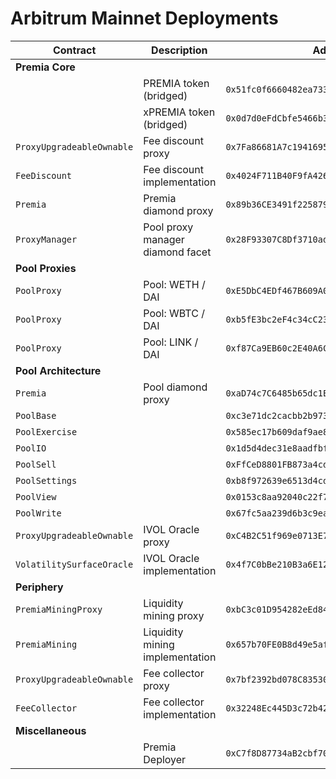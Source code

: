 # Arbitrum Mainnet Deployments

| Contract                  | Description                      | Address                                      |                                                                              |                                                                                                                                                   |
| ------------------------- | -------------------------------- | -------------------------------------------- | ---------------------------------------------------------------------------- | ------------------------------------------------------------------------------------------------------------------------------------------------- |
| **Premia Core**           |                                  |                                              |                                                                              |
|                           | PREMIA token (bridged)           | `0x51fc0f6660482ea73330e414efd7808811a57fa2` | [🔗](https://arbiscan.io/token/0x51fc0f6660482ea73330e414efd7808811a57fa2)   |                                                                                                                                                   |
|                           | xPREMIA token (bridged)          | `0x0d7d0eFdCbfe5466b387e127709F24603920f671` | [🔗](https://arbiscan.io/token/0x0d7d0eFdCbfe5466b387e127709F24603920f671)   |                                                                                                                                                   |
| `ProxyUpgradeableOwnable` | Fee discount proxy               | `0x7Fa86681A7c19416950bAE6c04A5116f3b07116D` | [🔗](https://arbiscan.io/token/0x7Fa86681A7c19416950bAE6c04A5116f3b07116D)   | [📁](https://github.com/Premian-Labs/premia-contracts/blob/60d2175447e9acb79d7b0da3329665eba739302c/contracts/ProxyUpgradeableOwnable.sol)        |
| `FeeDiscount`             | Fee discount implementation      | `0x4024F711B40F9fA42620123Fc179102A53E6A500` | [🔗](https://arbiscan.io/address/0x4024F711B40F9fA42620123Fc179102A53E6A500) | [📁](https://github.com/Premian-Labs/premia-contracts/blob/60d2175447e9acb79d7b0da3329665eba739302c/contracts/staking/FeeDiscount.sol)            |
| `Premia`                  | Premia diamond proxy             | `0x89b36CE3491f2258793C7408Bd46aac725973BA2` | [🔗](https://arbiscan.io/address/0x89b36CE3491f2258793C7408Bd46aac725973BA2) | [📁](https://github.com/Premian-Labs/premia-contracts/blob/60d2175447e9acb79d7b0da3329665eba739302c/contracts/core/Premia.sol)                    |
| `ProxyManager`            | Pool proxy manager diamond facet | `0x28F93307C8Df3710ad3EcfB23c1920B58684Ae31` | [🔗](https://arbiscan.io/address/0x28F93307C8Df3710ad3EcfB23c1920B58684Ae31) | [📁](https://github.com/Premian-Labs/premia-contracts/blob/be24fb6461a659a6006818a43043c02f66f96848/contracts/core/ProxyManager.sol)              |
| **Pool Proxies**          |                                  |                                              |                                                                              |
| `PoolProxy`               | Pool: WETH / DAI                 | `0xE5DbC4EDf467B609A063c7ea7fAb976C6b9BAa1a` | [🔗](https://arbiscan.io/address/0xE5DbC4EDf467B609A063c7ea7fAb976C6b9BAa1a) | [📁](https://github.com/Premian-Labs/premia-contracts/blob/60d2175447e9acb79d7b0da3329665eba739302c/contracts/pool/PoolProxy.sol)                 |
| `PoolProxy`               | Pool: WBTC / DAI                 | `0xb5fE3bc2eF4c34cC233922dfF2Fcb1B1BF89A38E` | [🔗](https://arbiscan.io/address/0xb5fE3bc2eF4c34cC233922dfF2Fcb1B1BF89A38E) | [📁](https://github.com/Premian-Labs/premia-contracts/blob/60d2175447e9acb79d7b0da3329665eba739302c/contracts/pool/PoolProxy.sol)                 |
| `PoolProxy`               | Pool: LINK / DAI                 | `0xf87Ca9EB60c2E40A6C5Ab14ca291934a95F845Ff` | [🔗](https://arbiscan.io/address/0xf87Ca9EB60c2E40A6C5Ab14ca291934a95F845Ff) | [📁](https://github.com/Premian-Labs/premia-contracts/blob/60d2175447e9acb79d7b0da3329665eba739302c/contracts/pool/PoolProxy.sol)                 |
| **Pool Architecture**     |                                  |                                              |                                                                              |
| `Premia`                  | Pool diamond proxy               | `0xaD74c7C6485b65dc1E38342D390F72d85DeE3411` | [🔗](https://arbiscan.io/address/0xaD74c7C6485b65dc1E38342D390F72d85DeE3411) | [📁](https://github.com/Premian-Labs/premia-contracts/blob/60d2175447e9acb79d7b0da3329665eba739302c/contracts/core/Premia.sol)                    |
| `PoolBase`                |                                  | `0xc3e71dc2cacbb2b973ab43afcc2ff5238e4a60c5` | [🔗](https://arbiscan.io/address/0xc3e71dc2cacbb2b973ab43afcc2ff5238e4a60c5) | [📁](https://github.com/Premian-Labs/premia-contracts/blob/be24fb6461a659a6006818a43043c02f66f96848/contracts/pool/PoolBase.sol)                  |
| `PoolExercise`            |                                  | `0x585ec17b609daf9ae8f43d5265f1512b04e90823` | [🔗](https://arbiscan.io/address/0x585ec17b609daf9ae8f43d5265f1512b04e90823) | [📁](https://github.com/Premian-Labs/premia-contracts/blob/be24fb6461a659a6006818a43043c02f66f96848/contracts/pool/PoolExercise.sol)              |
| `PoolIO`                  |                                  | `0x1d5d4dec31e8aadfbffe167d844ad734a169c695` | [🔗](https://arbiscan.io/address/0x1d5d4dec31e8aadfbffe167d844ad734a169c695) | [📁](https://github.com/Premian-Labs/premia-contracts/blob/be24fb6461a659a6006818a43043c02f66f96848/contracts/pool/PoolIO.sol)                    |
| `PoolSell`                |                                  | `0xFfCeD8801FB873a4cdC2304EED9905CF54083ac9` | [🔗](https://arbiscan.io/address/0xFfCeD8801FB873a4cdC2304EED9905CF54083ac9) | [📁](https://github.com/Premian-Labs/premia-contracts/blob/ab9610df64cff3bdc412b9e1e931c1755d5370e1/contracts/pool/PoolSell.sol)                  |
| `PoolSettings`            |                                  | `0xb8f972639e6513d4cde44a611970afff17886c2f` | [🔗](https://arbiscan.io/address/0xb8f972639e6513d4cde44a611970afff17886c2f) | [📁](https://github.com/Premian-Labs/premia-contracts/blob/be24fb6461a659a6006818a43043c02f66f96848/contracts/pool/PoolSettings.sol)              |
| `PoolView`                |                                  | `0x0153c8aa92040c22f7c1045960f2a42cf7c3e9a3` | [🔗](https://arbiscan.io/address/0x0153c8aa92040c22f7c1045960f2a42cf7c3e9a3) | [📁](https://github.com/Premian-Labs/premia-contracts/blob/be24fb6461a659a6006818a43043c02f66f96848/contracts/pool/PoolView.sol)                  |
| `PoolWrite`               |                                  | `0x67fc5aa239d6b3c9ea827923a1809da3fbc374b0` | [🔗](https://arbiscan.io/address/0x67fc5aa239d6b3c9ea827923a1809da3fbc374b0) | [📁](https://github.com/Premian-Labs/premia-contracts/blob/be24fb6461a659a6006818a43043c02f66f96848/contracts/pool/PoolWrite.sol)                 |
| `ProxyUpgradeableOwnable` | IVOL Oracle proxy                | `0xC4B2C51f969e0713E799De73b7f130Fb7Bb604CF` | [🔗](https://arbiscan.io/address/0xC4B2C51f969e0713E799De73b7f130Fb7Bb604CF) | [📁](https://github.com/Premian-Labs/premia-contracts/blob/60d2175447e9acb79d7b0da3329665eba739302c/contracts/ProxyUpgradeableOwnable.sol)        |
| `VolatilitySurfaceOracle` | IVOL Oracle implementation       | `0x4f7C0bBe210B3a6E124B67C5604CF50a8c695CBe` | [🔗](https://arbiscan.io/address/0x4f7C0bBe210B3a6E124B67C5604CF50a8c695CBe) | [📁](https://github.com/Premian-Labs/premia-contracts/blob/ab9610df64cff3bdc412b9e1e931c1755d5370e1/contracts/oracle/VolatilitySurfaceOracle.sol) |
| **Periphery**             |                                  |                                              |                                                                              |
| `PremiaMiningProxy`       | Liquidity mining proxy           | `0xbC3c01D954282eEd8433da4359C1ac1443a7d09A` | [🔗](https://arbiscan.io/address/0xbC3c01D954282eEd8433da4359C1ac1443a7d09A) | [📁](https://github.com/Premian-Labs/premia-contracts/blob/60d2175447e9acb79d7b0da3329665eba739302c/contracts/mining/PremiaMiningProxy.sol)       |
| `PremiaMining`            | Liquidity mining implementation  | `0x657b70FE0B8d49e5af63b2f874E403a291358165` | [🔗](https://arbiscan.io/address/0x657b70FE0B8d49e5af63b2f874E403a291358165) | [📁](https://github.com/Premian-Labs/premia-contracts/blob/60d2175447e9acb79d7b0da3329665eba739302c/contracts/mining/PremiaMining.sol)            |
| `ProxyUpgradeableOwnable` | Fee collector proxy              | `0x7bf2392bd078C8353069CffeAcc67c094079be23` | [🔗](https://arbiscan.io/address/0x7bf2392bd078C8353069CffeAcc67c094079be23) | [📁](https://github.com/Premian-Labs/premia-contracts/blob/60d2175447e9acb79d7b0da3329665eba739302c/contracts/ProxyUpgradeableOwnable.sol)        |
| `FeeCollector`            | Fee collector implementation     | `0x32248Ec445D3c72b42f16B040e55BCD5Cf5a8712` | [🔗](https://arbiscan.io/address/0x32248Ec445D3c72b42f16B040e55BCD5Cf5a8712) | [📁](https://github.com/Premian-Labs/premia-contracts/blob/60d2175447e9acb79d7b0da3329665eba739302c/contracts/FeeCollector.sol)                   |
| **Miscellaneous**         |                                  |                                              |                                                                              |
|                           | Premia Deployer                  | `0xC7f8D87734aB2cbf70030aC8aa82abfe3e8126cb` | [🔗](https://arbiscan.io/address/0xC7f8D87734aB2cbf70030aC8aa82abfe3e8126cb) |                                                                                                                                                   |
